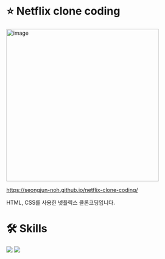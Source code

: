 # ⭐️ Netflix clone coding

<img width="400" alt="image" src="https://github.com/seongjun-noh/netflix-clone-coding/assets/90190483/402cff21-97d6-4c56-ae42-28c15992e585">

https://seongjun-noh.github.io/netflix-clone-coding/

HTML, CSS를 사용한 넷플릭스 클론코딩입니다.

# 🛠️ Skills
<img src="https://img.shields.io/badge/HTML5-E34F26?style=for-the-badge&logo=HTML5&logoColor=white"> <img src="https://img.shields.io/badge/css-1572B6?style=for-the-badge&logo=css3&logoColor=white"> 

